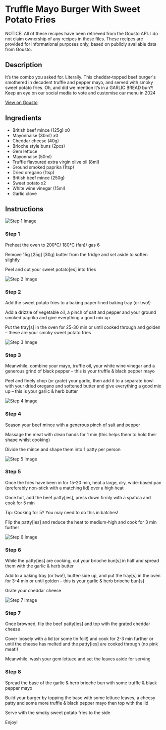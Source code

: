 # Truffle Mayo Burger With Sweet Potato Fries

NOTICE: All of these recipes have been retrieved from the Gousto API. I do not claim ownership of any recipes in these files. These recipes are provided for informational purposes only, based on publicly available data from Gousto.

## Description

It’s the combo you asked for. Literally. This cheddar-topped beef burger's smothered in decadent truffle and pepper mayo, and served with smoky sweet potato fries. Oh, and did we mention it’s in a GARLIC BREAD bun?! Keep an eye on our social media to vote and customise our menu in 2024

[View on Gousto](https://www.gousto.co.uk/recipes/cookbook/the-crowd-sauce-truffle-mayo-beef-burger)

## Ingredients

- British beef mince (125g) x0
- Mayonnaise (30ml) x0
- Cheddar cheese (40g)
- Brioche style buns (2pcs)
- Gem lettuce
- Mayonnaise (50ml)
- Truffle flavoured extra virgin olive oil (8ml)
- Ground smoked paprika (1tsp)
- Dried oregano (1tsp)
- British beef mince (250g)
- Sweet potato x2
- White wine vinegar (15ml)
- Garlic clove

## Instructions

![Step 1 Image](https://production-media.gousto.co.uk/cms/recipe-step-image/step-1-1624268417341-x200.jpg)

### Step 1

Preheat the oven to 200°C/ 180°C (fan)/ gas 6

Remove 15g <span class="text-purple">[25g]</span><span class="text-danger"> [30g]</span> butter from the fridge and set aside to soften slightly

Peel and cut your sweet potato[es] into fries

![Step 2 Image](https://production-media.gousto.co.uk/cms/recipe-step-image/step-2-1624268421194-x200.jpg)

### Step 2

Add the sweet potato fries to a baking paper-lined baking tray (or two!)

Add a drizzle of vegetable oil, a pinch of salt and pepper and your ground smoked paprika and give everything a good mix up

Put the tray[s] in the oven for 25-30 min or until cooked through and golden – these are your smoky sweet potato fries

![Step 3 Image](https://production-media.gousto.co.uk/cms/recipe-step-image/step-3-1624268425972-x200.jpg)

### Step 3

Meanwhile, combine your mayo, truffle oil, your white wine vinegar and a generous grind of black pepper – this is your truffle & black pepper mayo

Peel and finely chop (or grate) your garlic, then add it to a separate bowl with your dried oregano and softened butter and give everything a good mix up – this is your garlic & herb butter

![Step 4 Image](https://production-media.gousto.co.uk/cms/recipe-step-image/step-4-1624268430489-x200.jpg)

### Step 4

Season your beef mince with a generous pinch of salt and pepper

Massage the meat with clean hands for 1 min (this helps them to hold their shape whilst cooking)

Divide the mince and shape them into 1 patty per person

![Step 5 Image](https://production-media.gousto.co.uk/cms/recipe-step-image/step-5-1624268434144-x200.jpg)

### Step 5

Once the fries have been in for 15-20 min, heat a large, dry, wide-based pan (preferably non-stick with a matching lid) over a high heat

Once hot, add the beef patty[ies], press down firmly with a spatula and cook for 5 min

Tip: Cooking for 5? You may need to do this in batches!

Flip the patty[ies] and reduce the heat to medium-high and cook for 3 min further

![Step 6 Image](https://production-media.gousto.co.uk/cms/recipe-step-image/step-6-1624268438969-x200.jpg)

### Step 6

While the patty[ies] are cooking, cut your brioche bun[s] in half and spread them with the garlic & herb butter

Add to a baking tray (or two!), butter-side up, and put the tray[s] in the oven for 3-4 min or until golden – this is your garlic & herb brioche bun[s]

Grate your cheddar cheese

![Step 7 Image](https://production-media.gousto.co.uk/cms/recipe-step-image/step-7-1624268443024-x200.jpg)

### Step 7

Once browned, flip the beef patty[ies] and top with the grated cheddar cheese

Cover loosely with a lid (or some tin foil!) and cook for 2-3 min further or until the cheese has melted and the patty[ies] are cooked through (no pink meat!)

Meanwhile, wash your gem lettuce and set the leaves aside for serving

### Step 8

Spread the base of the garlic & herb brioche bun with some truffle & black pepper mayo

Build your burger by topping the base with some lettuce leaves, a cheesy patty and some more truffle & black pepper mayo then top with the lid

Serve with the smoky sweet potato fries to the side

Enjoy!

